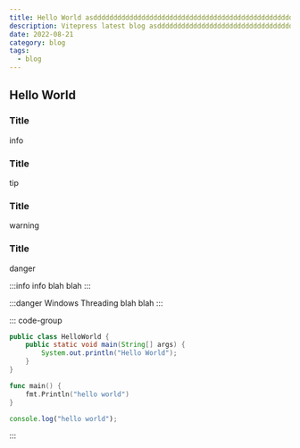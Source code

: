 ```yaml
---
title: Hello World asddddddddddddddddddddddddddddddddddddddddddddddddddddddddddddddddddddddd
description: Vitepress latest blog asddddddddddddddddddddddddddddddddddddddddddddddddddddddddddddddddddddddd
date: 2022-08-21
category: blog
tags:
  - blog
---
```


## Hello World

### Title <Badge type="info" text="default" />

info

### Title <Badge type="tip" text="^1.9.0" />

tip

### Title <Badge type="warning" text="beta" />

warning

### Title <Badge type="danger" text="caution" />

danger

:::info info
blah blah
:::

:::danger Windows Threading
blah blah
:::

::: code-group

```java
public class HelloWorld {
    public static void main(String[] args) {
        System.out.println("Hello World");
    }
}
```

```go
func main() {
	fmt.Println("hello world")
}
```

```js
console.log("hello world");
```

:::
